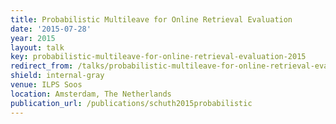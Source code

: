 ```yaml
---
title: Probabilistic Multileave for Online Retrieval Evaluation
date: '2015-07-28'
year: 2015
layout: talk
key: probabilistic-multileave-for-online-retrieval-evaluation-2015
redirect_from: /talks/probabilistic-multileave-for-online-retrieval-eval-2015.html
shield: internal-gray
venue: ILPS Soos
location: Amsterdam, The Netherlands
publication_url: /publications/schuth2015probabilistic
---
```


